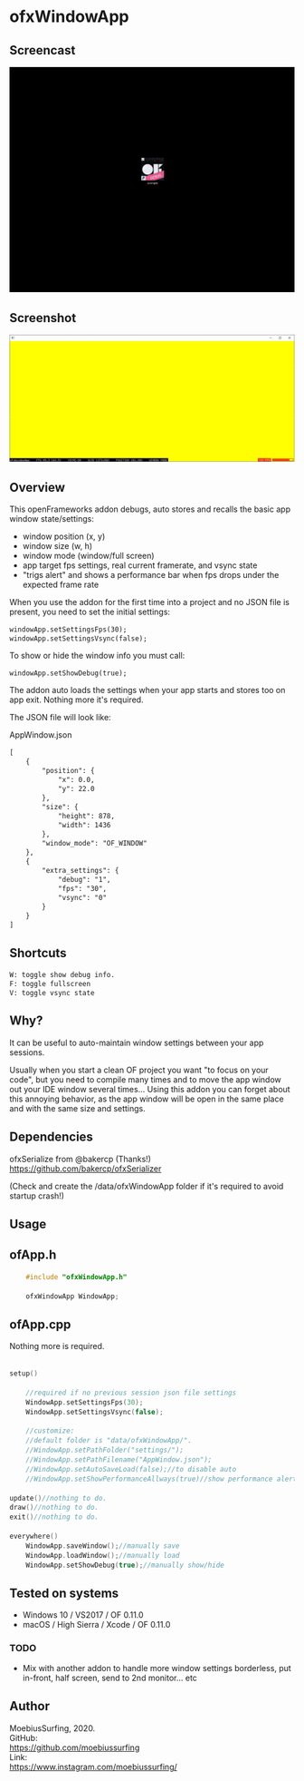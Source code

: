 # ofxWindowApp

## Screencast

![screenshot](/ofxWindowApp.gif?raw=true "MoebiusSurfing")


## Screenshot

![screenshot](/screenshot2.JPG?raw=true "MoebiusSurfing")



## Overview

This openFrameworks addon debugs, auto stores and recalls the basic app window state/settings:

* window position (x, y) 
* window size (w, h) 
* window mode (window/full screen)
* app target fps settings, real current framerate, and vsync state
* "trigs alert" and shows a performance bar when fps drops under the expected frame rate

When you use the addon for the first time into a project and no JSON file is present, you need to set the initial settings:

```
windowApp.setSettingsFps(30);
windowApp.setSettingsVsync(false);
```

To show or hide the window info you must call:
```
windowApp.setShowDebug(true);
```

The addon auto loads the settings when your app starts and stores too on app exit. Nothing more it's required.

The JSON file will look like:

AppWindow.json
```
[
    {
        "position": {
            "x": 0.0,
            "y": 22.0
        },
        "size": {
            "height": 878,
            "width": 1436
        },
        "window_mode": "OF_WINDOW"
    },
    {
        "extra_settings": {
            "debug": "1",
            "fps": "30",
            "vsync": "0"
        }
    }
]
```



## Shortcuts

```
W: toggle show debug info.  
F: toggle fullscreen  
V: toggle vsync state
```



## Why?

It can be useful to auto-maintain window settings between your app sessions.  

Usually when you start a clean OF project you want "to focus on your code", but you need to compile many times and to move the app window out your IDE window several times...
Using this addon you can forget about this annoying behavior, as the app window will be open in the same place and with the same size and settings.  


## Dependencies

ofxSerialize from @bakercp (Thanks!)  
https://github.com/bakercp/ofxSerializer

(Check and create the /data/ofxWindowApp folder if it's required to avoid startup crash!)


## Usage

## ofApp.h
```cpp
    #include "ofxWindowApp.h"

    ofxWindowApp WindowApp;
```

## ofApp.cpp
Nothing more is required.

```cpp 

setup()

    //required if no previous session json file settings 
    WindowApp.setSettingsFps(30);
    WindowApp.setSettingsVsync(false);

    //customize: 
    //default folder is "data/ofxWindowApp/". 
    //WindowApp.setPathFolder("settings/");
    //WindowApp.setPathFilename("AppWindow.json");
    //WindowApp.setAutoSaveLoad(false);//to disable auto
	//WindowApp.setShowPerformanceAllways(true)//show performance alert also when debug is hidden

update()//nothing to do.
draw()//nothing to do.
exit()//nothing to do.
       
everywhere()       
    WindowApp.saveWindow();//manually save
    WindowApp.loadWindow();//manually load
    WindowApp.setShowDebug(true);//manually show/hide
```



## Tested on systems

- Windows 10 / VS2017 / OF 0.11.0
- macOS / High Sierra / Xcode / OF 0.11.0



### TODO

* Mix with another addon to handle more window settings borderless, put in-front, half screen, send to 2nd monitor... etc



## Author

MoebiusSurfing, 2020.  
GitHub:  
https://github.com/moebiussurfing  
Link:  
https://www.instagram.com/moebiussurfing/

